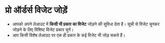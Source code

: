 # **प्रो ऑर्डर्स विजेट जोड़ें**

- आपको अपने लेआउट में **किसी भी प्रकार का विजेट** जोड़ने की सुविधा देता है। सूची से विजेट चुनकर जोड़ने के लिए विशिष्ट विजेट प्रकार चुनें।
- आप किसी विशेष लेआउट पर एक ही प्रकार के कई विजेट भी जोड़ सकते हैं।

